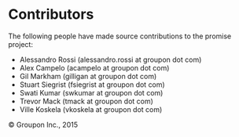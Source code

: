 Contributors
============

The following people have made source contributions to the promise project:

* Alessandro Rossi (alessandro.rossi at groupon dot com)
* Alex Campelo (acampelo at groupon dot com)
* Gil Markham (gilligan at groupon dot com)
* Stuart Siegrist (fsiegrist at groupon dot com)
* Swati Kumar (swkumar at groupon dot com)
* Trevor Mack (tmack at groupon dot com)
* Ville Koskela (vkoskela at groupon dot com)

&copy; Groupon Inc., 2015
